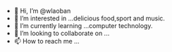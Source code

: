 - 👋 Hi, I’m @wlaoban
- 👀 I’m interested in ...delicious food,sport and music.
- 🌱 I’m currently learning ...computer technology.
- 💞️ I’m looking to collaborate on ...
- 📫 How to reach me ...

<!---
wlaoban/wlaoban is a ✨ special ✨ repository because its `README.md` (this file) appears on your GitHub profile.
You can click the Preview link to take a look at your changes.
--->
